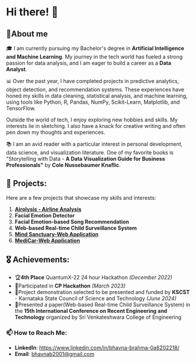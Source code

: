 # Hi there! 👋 
## 🚀About me
🎓 I am currently pursuing my Bachelor's degree in **Artificial Intelligence and Machine Learning**. My journey in the tech world has fueled a strong passion for data analysis, and I am eager to build a career as a **Data Analyst**.

📊 Over the past year, I have completed projects in predictive analytics, object detection, and recommendation systems. These experiences have honed my skills in data cleaning, statistical analysis, and machine learning, using tools like Python, R, Pandas, NumPy, Scikit-Learn, Matplotlib, and TensorFlow.

Outside the world of tech, I enjoy exploring new hobbies and skills. My interests lie in sketching. I also have a knack for creative writing and often pen down my thoughts and experiences.

📚 I am an avid reader with a particular interest in personal development, data science, and visualization literature. One of my favorite books is "Storytelling with Data - **A Data Visualization Guide for Business Professionals"** by **Cole Nussebaumer Knaflic**.
## 💼 Projects:
Here are a few projects that showcase my skills and interests:

1. **[Airolysis - Airline Analysis](https://github.com/bhavnabrahma2001/Airolysis-Airline-Analysis)**
2. **Facial Emotion Detector**
3. **Facial Emotion-based Song Recommendation**
4. **Web-based Real-time Child Surveillance System**
5. **[Mind Sanctuary-Web Application](https://github.com/Shazib-Wani/MindSanctuary)** 
6. **[MediCar-Web Application](https://github.com/Shazib-Wani/MediCar)** 

## 🎖️ Achievements:
- 🏆**4th Place** QuantumX-22 24 hour Hackathon _(December 2022)_
- 🤝Participated in **CP Hackathon** _(March 2023)_
- 📜Project demonstration selected to be presented and funded by **KSCST** - Karnataka State Council of Science and Technology _(June 2024)_
- 📜Presented a paper(Web-based Real-time Child Surveillance System) in the **15th International Conference on Recent Engineering and Technology** organized by Sri Venkateshwara College of Engineering 
  

### 📫 How to Reach Me:

- **LinkedIn**: https://www.linkedin.com/in/bhavna-brahma-0a6202218/
- **Email**: bhavnab2001@gmail.com 
